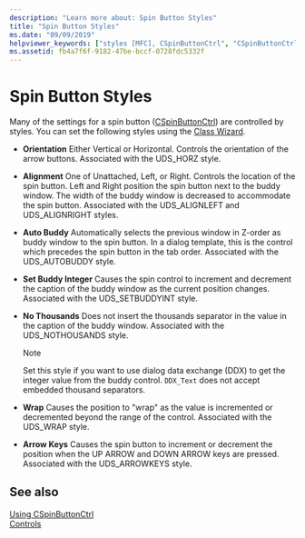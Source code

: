 ```yaml
---
description: "Learn more about: Spin Button Styles"
title: "Spin Button Styles"
ms.date: "09/09/2019"
helpviewer_keywords: ["styles [MFC], CSpinButtonCtrl", "CSpinButtonCtrl class [MFC], styles", "styles [MFC], spin button control", "spin button control, styles"]
ms.assetid: fb4a7f6f-9182-47be-bccf-0728fdc5332f
---
```

# Spin Button Styles

Many of the settings for a spin button ([CSpinButtonCtrl](../mfc/reference/cspinbuttonctrl-class.md)) are controlled by styles. You can set the following styles using the [Class Wizard](reference/mfc-class-wizard.md).

- **Orientation** Either Vertical or Horizontal. Controls the orientation of the arrow buttons. Associated with the UDS_HORZ style.

- **Alignment** One of Unattached, Left, or Right. Controls the location of the spin button. Left and Right position the spin button next to the buddy window. The width of the buddy window is decreased to accommodate the spin button. Associated with the UDS_ALIGNLEFT and UDS_ALIGNRIGHT styles.

- **Auto Buddy** Automatically selects the previous window in Z-order as buddy window to the spin button. In a dialog template, this is the control which precedes the spin button in the tab order. Associated with the UDS_AUTOBUDDY style.

- **Set Buddy Integer** Causes the spin control to increment and decrement the caption of the buddy window as the current position changes. Associated with the UDS_SETBUDDYINT style.

- **No Thousands** Does not insert the thousands separator in the value in the caption of the buddy window. Associated with the UDS_NOTHOUSANDS style.

    > [!NOTE]
    >  Set this style if you want to use dialog data exchange (DDX) to get the integer value from the buddy control. `DDX_Text` does not accept embedded thousand separators.

- **Wrap** Causes the position to "wrap" as the value is incremented or decremented beyond the range of the control. Associated with the UDS_WRAP style.

- **Arrow Keys** Causes the spin button to increment or decrement the position when the UP ARROW and DOWN ARROW keys are pressed. Associated with the UDS_ARROWKEYS style.

## See also

[Using CSpinButtonCtrl](../mfc/using-cspinbuttonctrl.md)<br/>
[Controls](../mfc/controls-mfc.md)
